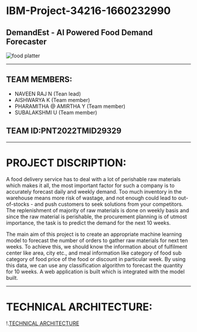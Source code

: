 # IBM-Project-34216-1660232990

## DemandEst - AI Powered Food Demand Forecaster


![food platter](https://images.pexels.com/photos/8753672/pexels-photo-8753672.jpeg?auto=compress&cs=tinysrgb&w=1000)




***
## TEAM MEMBERS:
* NAVEEN RAJ N (Tean lead)
* AISHWARYA K (Team member)
* PHARAMITHA @ AMIRTHA Y (Team member)
* SUBALAKSHMI U (Team member)
## TEAM ID:PNT2022TMID29329
***
# PROJECT DISCRIPTION:

A food delivery service has to deal with a lot of perishable raw materials which makes it all, the most important factor for such a company is to accurately forecast daily and weekly demand. Too much inventory in the warehouse means more risk of wastage, and not enough could lead to out-of-stocks - and push customers to seek solutions from your competitors. The replenishment of majority of raw materials is done on weekly basis and since the raw material is perishable, the procurement planning is of utmost importance, the task is to predict the demand for the next 10 weeks.

The main aim of this project is to create an appropriate machine learning model to forecast the number of orders to gather raw materials for next ten weeks. To achieve this, we should know the information about of fulfilment center like area, city etc., and meal information like category of food sub category of food price of the food or discount in particular week. By using this data, we can use any classification algorithm to forecast the quantity for 10 weeks. A web application is built which is integrated with the model built.
***
# TECHNICAL ARCHITECTURE:
!.[TECHNICAL ARCHITECTURE](https://lh3.googleusercontent.com/czgiu9se58w9X9wLf8W-doTfvDO3YF805iNfKB6vbqmdBPaiMbf61pf5_SCvKVKg30b1CluO8KO4LJJCUO-gQcx4jDSQpHymPTIgrlXm2BSjmRkihTRWCdXxJDrqDEqdbaJSFA)



